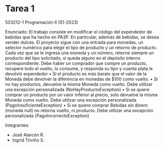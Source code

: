 # Tarea 1 
503212-1 Programación II (S1-2023)

Enunciado:
El trabajo consiste en modificar el código del expendedor de bebidas que ha hecho en PA3P. En particular, 
además de bebidas, se desea vender dulces. El proyecto sigue con una entrada para monedas, un selector 
numérico para elegir el tipo de producto y un retorno de producto. Cada vez que se le ingresa una moneda y un 
número, retorne siempre un producto del tipo solicitado, si queda alguno en el depósito interno correspondiente.
Debe haber un comprador que compre un producto, recupere todo el vuelto, lo consume, y responda su tipo y 
cuanta plata le devolvió expendedor
• Si el producto es más barato que el valor de la Moneda debe devolver la diferencia en monedas de $100 
como vuelto.
• Si no hay productos, devuelve la misma Moneda como vuelto. Debe utilizar una excepción personalizada 
(NoHayProductoException)
• Si se quiere comprar un producto por un valor inferior al precio, solo devuelve la misma Moneda como 
vuelto. Debe utilizar una excepción personalizada (PagoInsuficienteException)
• Si se quiere comprar Bebidas sin dinero (moneda null) no retorna vuelto, ni producto. Debe utilizar una 
excepción personalizada (PagoIncorrectoException)


Integrantes:
- José Alarcón R.
- Ingrid Triviño S.
